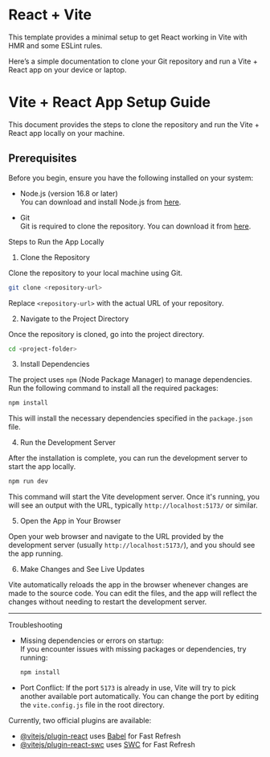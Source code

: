 # React + Vite

This template provides a minimal setup to get React working in Vite with HMR and some ESLint rules.



Here’s a simple documentation to clone your Git repository and run a Vite + React app on your device or laptop.

# Vite + React App Setup Guide

This document provides the steps to clone the repository and run the Vite + React app locally on your machine.

## Prerequisites

Before you begin, ensure you have the following installed on your system:

- Node.js (version 16.8 or later)  
  You can download and install Node.js from [here](https://nodejs.org/).

- Git  
  Git is required to clone the repository. You can download it from [here](https://git-scm.com/).

 Steps to Run the App Locally

 1. Clone the Repository

Clone the repository to your local machine using Git.

```bash
git clone <repository-url>
```

Replace `<repository-url>` with the actual URL of your repository.

 2. Navigate to the Project Directory

Once the repository is cloned, go into the project directory.

```bash
cd <project-folder>
```

 3. Install Dependencies

The project uses `npm` (Node Package Manager) to manage dependencies. Run the following command to install all the required packages:

```bash
npm install
```

This will install the necessary dependencies specified in the `package.json` file.

 4. Run the Development Server

After the installation is complete, you can run the development server to start the app locally.

```bash
npm run dev
```

This command will start the Vite development server. Once it's running, you will see an output with the URL, typically `http://localhost:5173/` or similar.

 5. Open the App in Your Browser

Open your web browser and navigate to the URL provided by the development server (usually `http://localhost:5173/`), and you should see the app running.

 6. Make Changes and See Live Updates

Vite automatically reloads the app in the browser whenever changes are made to the source code. You can edit the files, and the app will reflect the changes without needing to restart the development server.

---
 Troubleshooting

- Missing dependencies or errors on startup:  
  If you encounter issues with missing packages or dependencies, try running:

  ```bash
  npm install
  ```

- Port Conflict: 
  If the port `5173` is already in use, Vite will try to pick another available port automatically. You can change the port by editing the `vite.config.js` file in the root directory.





Currently, two official plugins are available:

- [@vitejs/plugin-react](https://github.com/vitejs/vite-plugin-react/blob/main/packages/plugin-react/README.md) uses [Babel](https://babeljs.io/) for Fast Refresh
- [@vitejs/plugin-react-swc](https://github.com/vitejs/vite-plugin-react-swc) uses [SWC](https://swc.rs/) for Fast Refresh
